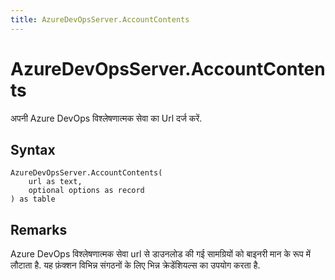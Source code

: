 ```yaml
---
title: AzureDevOpsServer.AccountContents
---
```


# AzureDevOpsServer.AccountContents


अपनी Azure DevOps विश्लेषणात्मक सेवा का Url दर्ज करें.


## Syntax

```powerquery
AzureDevOpsServer.AccountContents(
    url as text,
    optional options as record
) as table
```


## Remarks

Azure DevOps विश्लेषणात्मक सेवा url से डाउनलोड की गई सामग्रियों को बाइनरी मान के रूप में लौटाता है. यह फ़ंक्शन विभिन्न संगठनों के लिए भिन्न क्रेडेंशियल्स का उपयोग करता है.


